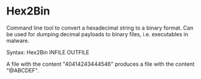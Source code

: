 # Hex2Bin

Command line tool to convert a hexadecimal string to a binary format. Can be used for dumping decimal payloads to binary files, i.e. executables in malware.

Syntax: Hex2Bin INFILE OUTFILE

A file with the content "40414243444546" produces a file with the content "@ABCDEF".
